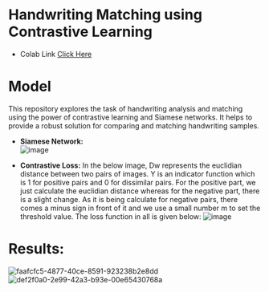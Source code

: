 # Handwriting Matching using Contrastive Learning

- Colab Link [Click Here](https://colab.research.google.com/drive/1aOinxHLbUtqSOjeamu7NrCsplyMhnmlI?usp=sharing)
# Model

This repository explores the task of handwriting analysis and matching using the power of contrastive learning and Siamese networks. It helps to provide a robust solution for comparing and matching handwriting samples.
- <b>Siamese Network:</b> <br>
![image](https://github.com/mananchawla2005/handwritingmatchingCL/assets/42414965/a4e49fd0-2365-4be6-b763-eed4dd4d93b6)

- <b>Contrastive Loss:</b>
  In the below image, Dw represents the euclidian distance between two pairs of images. Y is an indicator function which is 1 for positive pairs and 0 for dissimilar pairs. For the positive part, we just calculate the euclidian distance whereas for the negative part, there is a slight change. As it is being calculate for negative pairs, there comes a minus sign in front of it and we use a small number m to set the threshold value. The loss function in all is given below:
![image](https://github.com/mananchawla2005/handwritingmatchingCL/assets/42414965/3e0f74d7-5ec4-4502-9bd0-c18fe0793010)
# Results: 
![faafcfc5-4877-40ce-8591-923238b2e8dd](https://github.com/mananchawla2005/handwritingmatchingCL/assets/42414965/05c713bb-75f9-45e3-bc07-147247d17e41)
![def2f0a0-2e99-42a3-b93e-00e65430768a](https://github.com/mananchawla2005/handwritingmatchingCL/assets/42414965/dd48d51c-c642-4fff-ada4-f54414eb5232)

